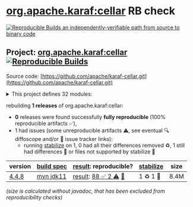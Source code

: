 [org.apache.karaf:cellar](https://central.sonatype.com/artifact/org.apache.karaf/cellar/versions) RB check
=======

[![Reproducible Builds](https://reproducible-builds.org/images/logos/rb.svg) an independently-verifiable path from source to binary code](https://reproducible-builds.org/)

## Project: [org.apache.karaf:cellar](https://central.sonatype.com/artifact/org.apache.karaf/cellar/versions) [![Reproducible Builds](https://img.shields.io/endpoint?url=https://raw.githubusercontent.com/jvm-repo-rebuild/reproducible-central/master/content/org/apache/karaf/cellar//badge.json)](https://github.com/jvm-repo-rebuild/reproducible-central/blob/master/content/org/apache/karaf/cellar//README.md)

Source code: [https://github.com/apache/karaf-cellar.git](https://github.com/apache/karaf-cellar.git)

<details><summary>This project defines 32 modules:</summary>

* [org.apache.karaf.cellar.http:org.apache.karaf.cellar.http.balancer](https://central.sonatype.com/artifact/org.apache.karaf.cellar.http/org.apache.karaf.cellar.http.balancer/overview)
* [org.apache.karaf.cellar.samples.camel.hazelcast:consumer](https://central.sonatype.com/artifact/org.apache.karaf.cellar.samples.camel.hazelcast/consumer/overview)
* [org.apache.karaf.cellar.samples.camel.hazelcast:producer](https://central.sonatype.com/artifact/org.apache.karaf.cellar.samples.camel.hazelcast/producer/overview)
* [org.apache.karaf.cellar.samples.dosgi.greeter:org.apache.karaf.cellar.samples.dosgi.greeter.api](https://central.sonatype.com/artifact/org.apache.karaf.cellar.samples.dosgi.greeter/org.apache.karaf.cellar.samples.dosgi.greeter.api/overview)
* [org.apache.karaf.cellar.samples.dosgi.greeter:org.apache.karaf.cellar.samples.dosgi.greeter.client](https://central.sonatype.com/artifact/org.apache.karaf.cellar.samples.dosgi.greeter/org.apache.karaf.cellar.samples.dosgi.greeter.client/overview)
* [org.apache.karaf.cellar.samples.dosgi.greeter:org.apache.karaf.cellar.samples.dosgi.greeter.service](https://central.sonatype.com/artifact/org.apache.karaf.cellar.samples.dosgi.greeter/org.apache.karaf.cellar.samples.dosgi.greeter.service/overview)
* [org.apache.karaf.cellar.samples:camel-hazelcast-app](https://central.sonatype.com/artifact/org.apache.karaf.cellar.samples/camel-hazelcast-app/overview)
* [org.apache.karaf.cellar.samples:dosgi-greeter](https://central.sonatype.com/artifact/org.apache.karaf.cellar.samples/dosgi-greeter/overview)
* [org.apache.karaf.cellar.samples:hazelcast-app](https://central.sonatype.com/artifact/org.apache.karaf.cellar.samples/hazelcast-app/overview)
* [org.apache.karaf.cellar.samples:http-session-replication](https://central.sonatype.com/artifact/org.apache.karaf.cellar.samples/http-session-replication/overview)
* [org.apache.karaf.cellar:apache-karaf-cellar](https://central.sonatype.com/artifact/org.apache.karaf.cellar/apache-karaf-cellar/overview)
* [org.apache.karaf.cellar:http](https://central.sonatype.com/artifact/org.apache.karaf.cellar/http/overview)
* [org.apache.karaf.cellar:org.apache.karaf.cellar.bundle](https://central.sonatype.com/artifact/org.apache.karaf.cellar/org.apache.karaf.cellar.bundle/overview)
* [org.apache.karaf.cellar:org.apache.karaf.cellar.cloud](https://central.sonatype.com/artifact/org.apache.karaf.cellar/org.apache.karaf.cellar.cloud/overview)
* [org.apache.karaf.cellar:org.apache.karaf.cellar.config](https://central.sonatype.com/artifact/org.apache.karaf.cellar/org.apache.karaf.cellar.config/overview)
* [org.apache.karaf.cellar:org.apache.karaf.cellar.core](https://central.sonatype.com/artifact/org.apache.karaf.cellar/org.apache.karaf.cellar.core/overview)
* [org.apache.karaf.cellar:org.apache.karaf.cellar.dns](https://central.sonatype.com/artifact/org.apache.karaf.cellar/org.apache.karaf.cellar.dns/overview)
* [org.apache.karaf.cellar:org.apache.karaf.cellar.dosgi](https://central.sonatype.com/artifact/org.apache.karaf.cellar/org.apache.karaf.cellar.dosgi/overview)
* [org.apache.karaf.cellar:org.apache.karaf.cellar.etcd](https://central.sonatype.com/artifact/org.apache.karaf.cellar/org.apache.karaf.cellar.etcd/overview)
* [org.apache.karaf.cellar:org.apache.karaf.cellar.event](https://central.sonatype.com/artifact/org.apache.karaf.cellar/org.apache.karaf.cellar.event/overview)
* [org.apache.karaf.cellar:org.apache.karaf.cellar.features](https://central.sonatype.com/artifact/org.apache.karaf.cellar/org.apache.karaf.cellar.features/overview)
* [org.apache.karaf.cellar:org.apache.karaf.cellar.hazelcast](https://central.sonatype.com/artifact/org.apache.karaf.cellar/org.apache.karaf.cellar.hazelcast/overview)
* [org.apache.karaf.cellar:org.apache.karaf.cellar.itests](https://central.sonatype.com/artifact/org.apache.karaf.cellar/org.apache.karaf.cellar.itests/overview)
* [org.apache.karaf.cellar:org.apache.karaf.cellar.kar](https://central.sonatype.com/artifact/org.apache.karaf.cellar/org.apache.karaf.cellar.kar/overview)
* [org.apache.karaf.cellar:org.apache.karaf.cellar.kubernetes](https://central.sonatype.com/artifact/org.apache.karaf.cellar/org.apache.karaf.cellar.kubernetes/overview)
* [org.apache.karaf.cellar:org.apache.karaf.cellar.log](https://central.sonatype.com/artifact/org.apache.karaf.cellar/org.apache.karaf.cellar.log/overview)
* [org.apache.karaf.cellar:org.apache.karaf.cellar.obr](https://central.sonatype.com/artifact/org.apache.karaf.cellar/org.apache.karaf.cellar.obr/overview)
* [org.apache.karaf.cellar:org.apache.karaf.cellar.shell](https://central.sonatype.com/artifact/org.apache.karaf.cellar/org.apache.karaf.cellar.shell/overview)
* [org.apache.karaf.cellar:org.apache.karaf.cellar.utils](https://central.sonatype.com/artifact/org.apache.karaf.cellar/org.apache.karaf.cellar.utils/overview)
* [org.apache.karaf.cellar:org.apache.karaf.cellar.webconsole](https://central.sonatype.com/artifact/org.apache.karaf.cellar/org.apache.karaf.cellar.webconsole/overview)
* [org.apache.karaf.cellar:samples](https://central.sonatype.com/artifact/org.apache.karaf.cellar/samples/overview)
* [org.apache.karaf:cellar](https://central.sonatype.com/artifact/org.apache.karaf/cellar/overview)
</details>

rebuilding **1 releases** of org.apache.karaf:cellar:
- **0** releases were found successfully **fully reproducible** (100% reproducible artifacts :white_check_mark:),
- 1 had issues (some unreproducible artifacts :warning:, see eventual :mag: diffoscope and/or :memo: issue tracker links):
  - running [stabilize](doc/stabilize.md) on 1, 0 had all their differences removed :recycle:, 1 still had differences :rotating_light: or files not supported by stabilize :no_entry_sign:

| version | [build spec](/BUILDSPEC.md) | [result](https://reproducible-builds.org/docs/jvm/): reproducible? | [stabilize](https://github.com/google/oss-rebuild/blob/main/cmd/stabilize/README.md) | size |
| -- | --------- | ------ | ------ | -- |
| [4.4.8](https://central.sonatype.com/artifact/org.apache.karaf/cellar/4.4.8/pom) | [mvn jdk11](cellar-4.4.8.buildspec) | [result](cellar-4.4.8.buildinfo): [88 :white_check_mark:  2 :warning:](cellar-4.4.8.buildcompare) [:memo:](https://github.com/apache/karaf-cellar/pull/153) | 1 :recycle: 1 :no_entry_sign: | 8.4M |

<i>(size is calculated without javadoc, that has been excluded from reproducibility checks)</i>
